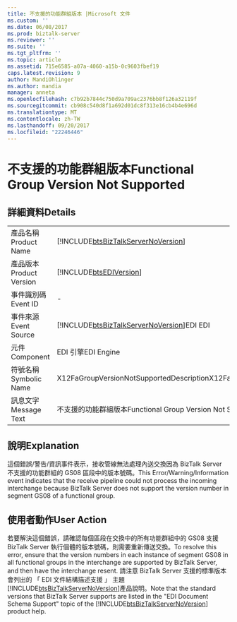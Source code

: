 ```yaml
---
title: 不支援的功能群組版本 |Microsoft 文件
ms.custom: ''
ms.date: 06/08/2017
ms.prod: biztalk-server
ms.reviewer: ''
ms.suite: ''
ms.tgt_pltfrm: ''
ms.topic: article
ms.assetid: 715e6585-a07a-4060-a15b-0c9603fbef19
caps.latest.revision: 9
author: MandiOhlinger
ms.author: mandia
manager: anneta
ms.openlocfilehash: c7b92b7844c750d9a709ac2376bb8f126a32119f
ms.sourcegitcommit: cb908c540d8f1a692d01dc8f313e16cb4b4e696d
ms.translationtype: MT
ms.contentlocale: zh-TW
ms.lasthandoff: 09/20/2017
ms.locfileid: "22246446"
---
```

# <a name="functional-group-version-not-supported"></a><span data-ttu-id="e467b-102">不支援的功能群組版本</span><span class="sxs-lookup"><span data-stu-id="e467b-102">Functional Group Version Not Supported</span></span>
## <a name="details"></a><span data-ttu-id="e467b-103">詳細資料</span><span class="sxs-lookup"><span data-stu-id="e467b-103">Details</span></span>  
  
|||  
|-|-|  
|<span data-ttu-id="e467b-104">產品名稱</span><span class="sxs-lookup"><span data-stu-id="e467b-104">Product Name</span></span>|[!INCLUDE[btsBizTalkServerNoVersion](../includes/btsbiztalkservernoversion-md.md)]|  
|<span data-ttu-id="e467b-105">產品版本</span><span class="sxs-lookup"><span data-stu-id="e467b-105">Product Version</span></span>|[!INCLUDE[btsEDIVersion](../includes/btsediversion-md.md)]|  
|<span data-ttu-id="e467b-106">事件識別碼</span><span class="sxs-lookup"><span data-stu-id="e467b-106">Event ID</span></span>|-|  
|<span data-ttu-id="e467b-107">事件來源</span><span class="sxs-lookup"><span data-stu-id="e467b-107">Event Source</span></span>|[!INCLUDE[btsBizTalkServerNoVersion](../includes/btsbiztalkservernoversion-md.md)]<span data-ttu-id="e467b-108">EDI</span><span class="sxs-lookup"><span data-stu-id="e467b-108"> EDI</span></span>|  
|<span data-ttu-id="e467b-109">元件</span><span class="sxs-lookup"><span data-stu-id="e467b-109">Component</span></span>|<span data-ttu-id="e467b-110">EDI 引擎</span><span class="sxs-lookup"><span data-stu-id="e467b-110">EDI Engine</span></span>|  
|<span data-ttu-id="e467b-111">符號名稱</span><span class="sxs-lookup"><span data-stu-id="e467b-111">Symbolic Name</span></span>|<span data-ttu-id="e467b-112">X12FaGroupVersionNotSupportedDescription</span><span class="sxs-lookup"><span data-stu-id="e467b-112">X12FaGroupVersionNotSupportedDescription</span></span>|  
|<span data-ttu-id="e467b-113">訊息文字</span><span class="sxs-lookup"><span data-stu-id="e467b-113">Message Text</span></span>|<span data-ttu-id="e467b-114">不支援的功能群組版本</span><span class="sxs-lookup"><span data-stu-id="e467b-114">Functional Group Version Not Supported</span></span>|  
  
## <a name="explanation"></a><span data-ttu-id="e467b-115">說明</span><span class="sxs-lookup"><span data-stu-id="e467b-115">Explanation</span></span>  
 <span data-ttu-id="e467b-116">這個錯誤/警告/資訊事件表示，接收管線無法處理內送交換因為 BizTalk Server 不支援的功能群組的 GS08 區段中的版本號碼。</span><span class="sxs-lookup"><span data-stu-id="e467b-116">This Error/Warning/Information event indicates that the receive pipeline could not process the incoming interchange because BizTalk Server does not support the version number in segment GS08 of a functional group.</span></span>  
  
## <a name="user-action"></a><span data-ttu-id="e467b-117">使用者動作</span><span class="sxs-lookup"><span data-stu-id="e467b-117">User Action</span></span>  
 <span data-ttu-id="e467b-118">若要解決這個錯誤，請確認每個區段在交換中的所有功能群組中的 GS08 支援 BizTalk Server 執行個體的版本號碼，則需要重新傳送交換。</span><span class="sxs-lookup"><span data-stu-id="e467b-118">To resolve this error, ensure that the version numbers in each instance of segment GS08 in all functional groups in the interchange are supported by BizTalk Server, and then have the interchange resent.</span></span> <span data-ttu-id="e467b-119">請注意 BizTalk Server 支援的標準版本會列出的 「 EDI 文件結構描述支援 」 主題[!INCLUDE[btsBizTalkServerNoVersion](../includes/btsbiztalkservernoversion-md.md)]產品說明。</span><span class="sxs-lookup"><span data-stu-id="e467b-119">Note that the standard versions that BizTalk Server supports are listed in the "EDI Document Schema Support" topic of the [!INCLUDE[btsBizTalkServerNoVersion](../includes/btsbiztalkservernoversion-md.md)] product help.</span></span>